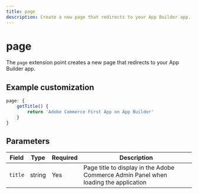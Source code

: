 ```yaml
---
title: page
description: Create a new page that redirects to your App Builder app.
---
```


# page

The `page` extension point creates a new page that redirects to your App Builder app.

## Example customization

```javascript
page: {
    getTitle() {
        return 'Adobe Commerce First App on App Builder'
    }
}
```

## Parameters

| Field | Type | Required | Description |
| --- | --- | --- | --- |
| `title` | string | Yes | Page title to display in the Adobe Commerce Admin Panel when loading the application |
